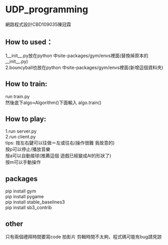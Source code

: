 # UDP_programming
網路程式設計CBD109035陳冠霖  

## How to used：
1__init__.py放在python 中site-packages/gym/envs裡面(替換掉原本的__init__.py)  
2.bouncyball也放在python 中site-packages/gym/envs裡面(新增這個資料夾)  

## How to train:
run train.py  
然後底下algo=Algorithm()下面輸入 
algo.train()  

## How to play:
1.run server.py  
2.run client.py  
tips:
按左右鍵可以往做＝左或往右(操作很難 我故意的)  
按p可以停止/播放音樂  
按a可以自動接球(推薦這個 遊戲已經變成AI的形狀了)  
按m可以手動操作  

## packages
pip install gym  
pip install pygame  
pip install stable_baselines3  
pip install sb3_contrib  

## other
只有兩個禮拜時間要寫code 拍影片 剪輯時間不太夠，程式碼可能有bug請見諒  
